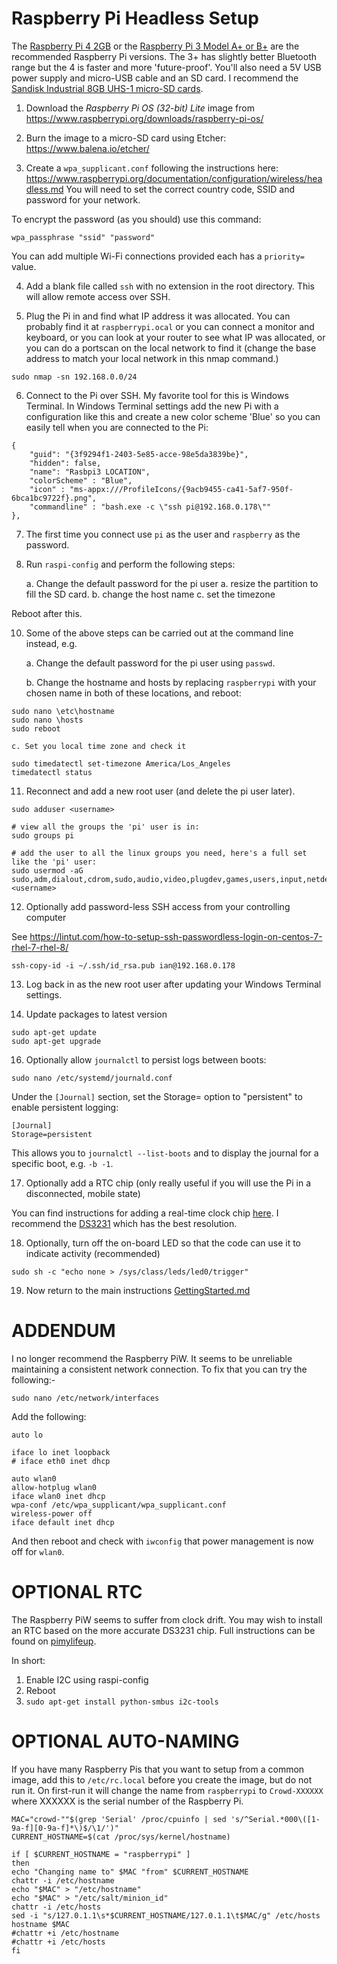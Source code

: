 # Raspberry Pi Headless Setup

The [Raspberry Pi 4 2GB](https://amzn.to/2HlLWjy) or the [Raspberry Pi 3 Model A+ or B+](https://amzn.to/2H2wYQ3) are the recommended Raspberry Pi
versions. The 3+ has slightly better Bluetooth range but the 4 is faster and more 'future-proof'. You'll also need a 5V USB power supply and micro-USB cable and an SD card. I recommend the [Sandisk Industrial 8GB UHS-1 micro-SD cards](https://amzn.to/3lZa7U5).

1. Download the *Raspberry Pi OS (32-bit) Lite* image from https://www.raspberrypi.org/downloads/raspberry-pi-os/

2. Burn the image to a micro-SD card using Etcher: https://www.balena.io/etcher/

3. Create a `wpa_supplicant.conf` following the instructions here: https://www.raspberrypi.org/documentation/configuration/wireless/headless.md
You will need to set the correct country code, SSID and password for your network.

To encrypt the password (as you should) use this command:

````
wpa_passphrase "ssid" "password"
````

You can add multiple Wi-Fi connections provided each has a `priority=` value.


4. Add a blank file called `ssh` with no extension in the root directory. This will allow remote access over SSH.

5. Plug the Pi in and find what IP address it was allocated. You can probably find it at `raspberrypi.ocal` or you can connect a monitor and keyboard, or you can look at your router to see what IP was allocated, or you can do a portscan on the local network to find it (change the base address to match your local network in this nmap command.)
````
sudo nmap -sn 192.168.0.0/24
````

6. Connect to the Pi over SSH. My favorite tool for this is Windows Terminal. In Windows Terminal settings add the new Pi with a configuration like this and create a new color scheme 'Blue' so you can easily tell when you are connected to the Pi:

````
{
    "guid": "{3f9294f1-2403-5e85-acce-98e5da3839be}",
    "hidden": false,
    "name": "Rasbpi3 LOCATION",
    "colorScheme" : "Blue",
    "icon" : "ms-appx:///ProfileIcons/{9acb9455-ca41-5af7-950f-6bca1bc9722f}.png",
    "commandline" : "bash.exe -c \"ssh pi@192.168.0.178\""
},
````

7. The first time you connect use `pi` as the user and `raspberry` as the password.

9. Run `raspi-config` and perform the following steps:

    a. Change the default password for the pi user
    a. resize the partition to fill the SD card.
    b. change the host name
    c. set the timezone

Reboot after this.

10. Some of the above steps can be carried out at the command line instead, e.g.

    a. Change the default password for the pi user using `passwd`.

    b. Change the hostname and hosts by replacing `raspberrypi` with your chosen name in both of these locations, and reboot:

````
sudo nano \etc\hostname
sudo nano \hosts
sudo reboot
````

    c. Set you local time zone and check it
````
sudo timedatectl set-timezone America/Los_Angeles
timedatectl status
````


11. Reconnect and add a new root user (and delete the pi user later).

````
sudo adduser <username>

# view all the groups the 'pi' user is in:
sudo groups pi

# add the user to all the linux groups you need, here's a full set like the 'pi' user:
sudo usermod -aG sudo,adm,dialout,cdrom,sudo,audio,video,plugdev,games,users,input,netdev,spi,i2c,gpio <username>
````

12. Optionally add password-less SSH access from your controlling computer

See https://lintut.com/how-to-setup-ssh-passwordless-login-on-centos-7-rhel-7-rhel-8/
````
ssh-copy-id -i ~/.ssh/id_rsa.pub ian@192.168.0.178
````

13. Log back in as the new root user after updating your Windows Terminal settings.

14. Update packages to latest version
````
sudo apt-get update
sudo apt-get upgrade
````

16. Optionally allow `journalctl` to persist logs between boots:
````
sudo nano /etc/systemd/journald.conf
````

Under the `[Journal]` section, set the Storage= option to "persistent" to enable persistent logging:

````
[Journal]
Storage=persistent
````

This allows you to `journalctl --list-boots` and to display the journal for a specific boot, e.g. `-b -1`.

17. Optionally add a RTC chip (only really useful if you will use the Pi in a disconnected, mobile state)

You can find instructions for adding a real-time clock chip [here](https://pimylifeup.com/raspberry-pi-rtc/). I recommend the [DS3231](https://www.amazon.com/gp/product/B01N1LZSK3/ref=as_li_tl?ie=UTF8&camp=1789&creative=9325&creativeASIN=B01N1LZSK3&linkCode=as2&tag=abodit01-20&linkId=daa1415a90f1e578374ad1a2e3fa2282) which has the best resolution.


18. Optionally, turn off the on-board LED so that the code can use it to indicate activity (recommended)

`sudo sh -c "echo none > /sys/class/leds/led0/trigger"`

19. Now return to the main instructions [GettingStarted.md](GettingStarted.md)



# ADDENDUM

I no longer recommend the Raspberry PiW. It seems to be unreliable maintaining a consistent network connection. To fix that
you can try the following:-

````
sudo nano /etc/network/interfaces
````

Add the following:

````
auto lo

iface lo inet loopback
# iface eth0 inet dhcp

auto wlan0
allow-hotplug wlan0
iface wlan0 inet dhcp
wpa-conf /etc/wpa_supplicant/wpa_supplicant.conf
wireless-power off
iface default inet dhcp
````

And then reboot and check with `iwconfig` that power management is now off for `wlan0`.


# OPTIONAL RTC

The Raspberry PiW seems to suffer from clock drift. You may wish to install an RTC based on the more accurate DS3231 chip. Full instructions can be found on [pimylifeup](https://pimylifeup.com/raspberry-pi-rtc/).

In short:

1. Enable I2C using raspi-config
2. Reboot
3. `sudo apt-get install python-smbus i2c-tools`


# OPTIONAL AUTO-NAMING

If you have many Raspberry Pis that you want to setup from a common image, add this to `/etc/rc.local` before you create the image, but do not run it. On first-run
it will change the name from `raspberrypi` to `Crowd-XXXXXX` where XXXXXX is the serial number of the Raspberry Pi.

````
MAC="crowd-""$(grep 'Serial' /proc/cpuinfo | sed 's/^Serial.*000\([1-9a-f][0-9a-f]*\)$/\1/')"
CURRENT_HOSTNAME=$(cat /proc/sys/kernel/hostname)

if [ $CURRENT_HOSTNAME = "raspberrypi" ]
then
echo "Changing name to" $MAC "from" $CURRENT_HOSTNAME
chattr -i /etc/hostname
echo "$MAC" > "/etc/hostname"
echo "$MAC" > "/etc/salt/minion_id"
chattr -i /etc/hosts
sed -i "s/127.0.1.1\s*$CURRENT_HOSTNAME/127.0.1.1\t$MAC/g" /etc/hosts
hostname $MAC
#chattr +i /etc/hostname
#chattr +i /etc/hosts
fi
````